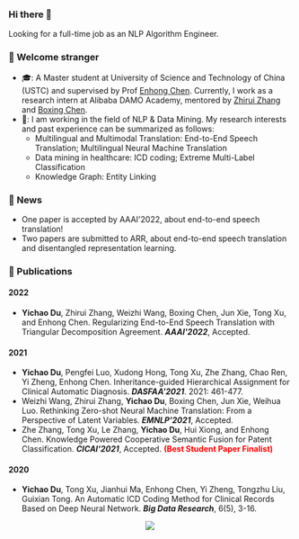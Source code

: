 ### Hi there 👋
Looking for a full-time job as an NLP Algorithm Engineer.

<!--
**duyichao/duyichao** is a ✨ _special_ ✨ repository because its `README.md` (this file) appears on your GitHub profile.

Here are some ideas to get you started:

- 🔭 I’m currently working on ...
- 🌱 I’m currently learning ...
- 👯 I’m looking to collaborate on ...
- 🤔 I’m looking for help with ...
- 💬 Ask me about ...
- 📫 How to reach me: ...
- 😄 Pronouns: ...
- ⚡ Fun fact: ...
-->

### 🍻 Welcome stranger
- 🎓: A Master student at University of Science and Technology of China (USTC) and supervised by Prof [Enhong Chen](http://staff.ustc.edu.cn/~cheneh/). Currently, I work as a research intern at Alibaba DAMO Academy, mentored by [Zhirui Zhang](https://zrustc.github.io/) and [Boxing Chen](https://sites.google.com/site/chenboxing/Home).
- 🎯: I am working in the field of NLP & Data Mining. My research interests and past experience can be summarized as follows:
  - Multilingual and Multimodal Translation: End-to-End Speech Translation; Multilingual Neural Machine Translation
  - Data mining in healthcare: ICD coding; Extreme Multi-Label Classification
  - Knowledge Graph: Entity Linking
 
### 📰 News
- One paper is accepted by AAAI'2022, about end-to-end speech translation!
- Two papers are submitted to ARR, about end-to-end speech translation and disentangled representation learning.

### 🎉 Publications
#### 2022
- **Yichao Du**, Zhirui Zhang, Weizhi Wang, Boxing Chen, Jun Xie, Tong Xu, and Enhong Chen. Regularizing End-to-End Speech Translation with Triangular Decomposition Agreement. ***AAAI'2022***, Accepted.

#### 2021
- **Yichao Du**, Pengfei Luo, Xudong Hong, Tong Xu, Zhe Zhang, Chao Ren, Yi Zheng, Enhong Chen. Inheritance-guided Hierarchical Assignment for Clinical Automatic Diagnosis. ***DASFAA'2021***. 2021: 461-477.
- Weizhi Wang, Zhirui Zhang, **Yichao Du**, Boxing Chen, Jun Xie, Weihua Luo. Rethinking Zero-shot Neural Machine Translation: From a Perspective of Latent Variables. ***EMNLP'2021***, Accepted.
- Zhe Zhang, Tong Xu, Le Zhang, **Yichao Du**, Hui Xiong, and Enhong Chen. Knowledge Powered Cooperative Semantic Fusion for Patent Classification.  ***CICAI'2021***, Accepted. <font color=Red>**(Best Student Paper Finalist)**</font>

#### 2020
- **Yichao Du**, Tong Xu, Jianhui Ma, Enhong Chen, Yi Zheng, Tongzhu Liu, Guixian Tong. An Automatic ICD Coding Method for Clinical Records Based on Deep Neural Network.  ***Big Data Research***, 6(5), 3-16.

<!-- #### 2019
- LBBESA: An efficient software‐defined networking load‐balancing scheme based on elevator scheduling algorithm. ***Concurrency and Computation: Practice and Experience***, Accepted. -->

<!-- ### 📄 Preprints
- **Yichao Du**, Weizhi Wang, Zhirui Zhang, Boxing Chen, Tong Xu, Jun Xie, and Enhong Chen. Non-Parametric Domain Adaptation for End-to-end  Speech Translation. Under Review. -->

<p align="center"> 
  <img src="https://profile-counter.glitch.me/duyichao/count.svg" />
</p>
